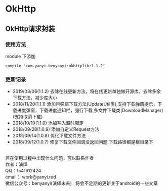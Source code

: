 # OkHttp
## OkHttp请求封装
### 使用方法

module 下添加

    compile 'com.yanyi.benyanyi:okhttplib:1.1.2'
    
### 更新记录
* 2019/03/06(1.1.2) 去除在线更新方法，将在线更新单独做开源库，去除多余下载方法，减少库大小
* 2018/11/20(1.1.1) 添加带弹窗下载方法(UpdateUtil类),支持下载弹窗提示，下载进度弹窗，下载进度通知栏，强行下载,多文件下载类(DownloadManager)(支持取消下载)
* 2018/10/10(1.1.0) 添加写入超时限定
* 2018/09/28(1.0.9) 添加自定义Request方法
* 2018/09/14(1.0.8) 优化下载文件方法
* 2018/09/12(1.0.7) 修复下载文件回调没返回问题,下载路径都是根目录下

<br/>
若在使用过程中出现什么问题，可以联系作者<br/>
作者：演绎<br/>
QQ：1541612424<br/>
email： work@yanyi.red<br/>
微信公众号：benyanyi(演绎未来)&nbsp;&nbsp;&nbsp;将会不定期的更新关于android的一些文章